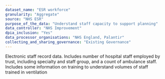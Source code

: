 ```yaml
---
dataset_name: "ESR workforce"
granularity: "Aggregate"
source: "NHS ESR"
purpose_of_the_data: "Understand staff capacity to support planning"
data_controller: "NHS Improvement"
dpia_inclusion: "Yes"
data_processor_organisations: "NHS England, Palantir"
collecting_and_sharing_governance: "Existing Governance"
---
```

Electronic staff record data. Includes number of hospital staff employed by trust, including specialty and staff group, and a count of ambulance staff. Includes some information on training to understand volumes of staff trained in ventilation